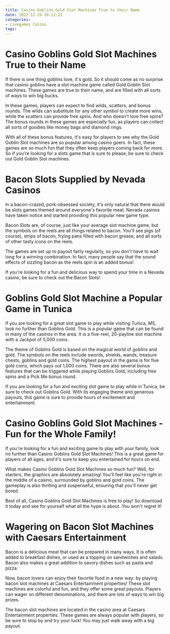 ```yaml
---
title: Casino Goblins Gold Slot Machines True to their Name
date: 2022-12-29 20:11:23
categories:
- Livegames Casino
tags:
---
```



#  Casino Goblins Gold Slot Machines True to their Name

If there is one thing goblins love, it's gold. So it should come as no surprise that casino goblins have a slot machine game called Gold Goblin Slot machines. These games are true to their name, and are filled with all sorts of ways to win big bucks.

In these games, players can expect to find wilds, scatters, and bonus rounds. The wilds can substitute for any other symbol to create more wins, while the scatters can provide free spins. And who doesn't love free spins? The bonus rounds in these games are especially fun, as players can collect all sorts of goodies like money bags and diamond rings.

With all of these bonus features, it's easy for players to see why the Gold Goblin Slot machines are so popular among casino goers. In fact, these games are so much fun that they often keep players coming back for more. So if you're looking for a slots game that is sure to please, be sure to check out Gold Goblin Slot machines.

#  Bacon Slots Supplied by Nevada Casinos

In a bacon-crazed, pork-obsessed society, it's only natural that there would be slots games themed around everyone's favorite meat. Nevada casinos have taken notice and started providing this popular new game type.

Bacon Slots are, of course, just like your average slot machine game, but the symbols on the reels are all things related to bacon. You'll see pigs (of course), strips of bacon, frying pans filled with bacon grease, and all sorts of other tasty icons on the reels.

The games are set up to payout fairly regularly, so you don't have to wait long for a winning combination. In fact, many people say that the sound effects of sizzling bacon as the reels spin is an added bonus!

If you're looking for a fun and delicious way to spend your time in a Nevada casino, be sure to check out the Bacon Slots!

#  Goblins Gold Slot Machine a Popular Game in Tunica

If you are looking for a great slot game to play while visiting Tunica, MS, look no further than Goblins Gold. This is a popular game that can be found in many of the casinos in the area. It is a five-reel, 20-payline slot machine with a Jackpot of 5,000 coins.

The theme of Goblins Gold is based on the magical world of goblins and gold. The symbols on the reels include swords, shields, wands, treasure chests, goblins and gold coins. The highest payout in the game is for five gold coins, which pays out 1,000 coins. There are also several bonus features that can be triggered while playing Goblins Gold, including free spins and a Pick Me bonus round.

If you are looking for a fun and exciting slot game to play while in Tunica, be sure to check out Goblins Gold. With its engaging theme and generous payouts, this game is sure to provide hours of excitement and entertainment.

#  Casino Goblins Gold Slot Machines - Fun for the Whole Family!

If you're looking for a fun and exciting game to play with your family, look no further than Casino Goblins Gold Slot Machines! This is a great game for players of all ages, and it's sure to keep you entertained for hours on end.

What makes Casino Goblins Gold Slot Machines so much fun? Well, for starters, the graphics are absolutely amazing! You'll feel like you're right in the middle of a casino, surrounded by goblins and gold coins. The gameplay is also thrilling and suspenseful, ensuring that you'll never get bored.

Best of all, Casino Goblins Gold Slot Machines is free to play! So download it today and see for yourself what all the hype is about. You won't regret it!

#  Wagering on Bacon Slot Machines with Caesars Entertainment

Bacon is a delicious meat that can be prepared in many ways. It is often added to breakfast dishes, or used as a topping on sandwiches and salads. Bacon also makes a great addition to savory dishes such as pasta and pizza.

Now, bacon lovers can enjoy their favorite food in a new way: by playing bacon slot machines at Caesars Entertainment properties! These slot machines are colorful and fun, and they offer some great payouts. Players can wager on different denominations, and there are lots of ways to win big prizes.

The bacon slot machines are located in the casino area at Caesars Entertainment properties. These games are always popular with players, so be sure to stop by and try your luck! You may just walk away with a big payout.
